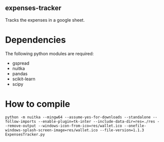 ## expenses-tracker
Tracks the expenses in a google sheet.

# Dependencies
The following python modules are required:

- gspread
- nuitka
- pandas
- scikit-learn
- scipy

# How to compile

    python -m nuitka --mingw64 --assume-yes-for-downloads --standalone --follow-imports --enable-plugin=tk-inter --include-data-dir=res=./res --remove-output --windows-icon-from-ico=res/wallet.ico --onefile-windows-splash-screen-image=res/wallet.ico --file-version=1.1.3 ExpensesTracker.py